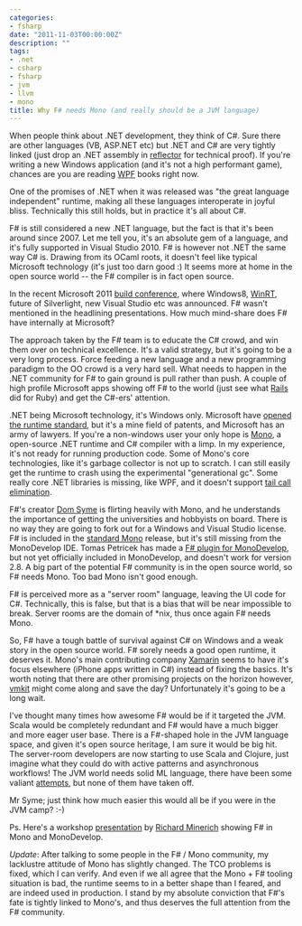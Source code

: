 ```yaml
---
categories:
- fsharp
date: "2011-11-03T00:00:00Z"
description: ""
tags:
- .net
- csharp
- fsharp
- jvm
- llvm
- mono
title: Why F# needs Mono (and really should be a JVM language)
---
```


When people think about .NET development, they think of C#. Sure there are other languages (VB, ASP.NET etc) but .NET and C# are very tightly linked (just drop an .NET assembly in [reflector](http://www.reflector.net/) for technical proof). If you're writing a new Windows application (and it's not a high performant game), chances are you are reading [WPF](http://en.wikipedia.org/wiki/Windows_Presentation_Foundation) books right now.

One of the promises of .NET when it was released was "the great language independent" runtime, making all these languages interoperate in joyful bliss. Technically this still holds, but in practice it's all about C#.

F# is still considered a new .NET language, but the fact is that it's been around since 2007. Let me tell you, it's an absolute gem of a language, and it's fully supported in Visual Studio 2010. F# is however not .NET the same way C# is. Drawing from its OCaml roots, it doesn't feel like typical Microsoft technology (it's just too darn good :) It seems more at home in the open source world -- the F# compiler is in fact open source.

In the recent Microsoft 2011 [build conference](http://www.buildwindows.com/), where Windows8, [WinRT](http://tirania.org/blog/archive/2011/Sep-15.html), future of Silverlight, new Visual Studio etc was announced. F# wasn't mentioned in the headlining presentations. How much mind-share does F# have internally at Microsoft?

The approach taken by the F# team is to educate the C# crowd, and win them over on technical excellence. It's a valid strategy, but it's going to be a very long process. Force feeding a new language and a new programming paradigm to the OO crowd is a very hard sell. What needs to happen in the .NET community for F# to gain ground is pull rather than push. A couple of high profile Microsoft apps showing off F# to the world (just see what [Rails](http://rubyonrails.org/) did for Ruby) and get the C#-ers' attention.

.NET being Microsoft technology, it's Windows only. Microsoft have [opened the runtime standard](http://en.wikipedia.org/wiki/Common_Language_Runtime), but it's a mine field of patents, and Microsoft has an army of lawyers. If you're a non-windows user your only hope is [Mono](http://www.mono-project.com/Main_Page), a open-source .NET runtime and C# compiler with a limp. In my experience, it's not ready for running production code. Some of Mono's core technologies, like it's garbage collector is not up to scratch. I can still easily get the runtime to crash using the experimental "generational gc". Some really core .NET libraries is missing, like WPF, and it doesn't support [tail call elimination](http://flyingfrogblog.blogspot.com/2009/01/mono-does-not-support-tail-calls.html).

F#'s creator [Dom Syme](http://blogs.msdn.com/b/dsyme/) is flirting heavily with Mono, and he understands the importance of getting the universities and hobbyists on board. There is no way they are going to fork out for a Windows and Visual Studio license. F# is included in the [standard Mono](http://www.mono-project.com/Release_Notes_Mono_2.10) release, but it's still missing from the MonoDevelop IDE. Tomas Petricek has made a [F# plugin for MonoDevelop](http://tomasp.net/blog/fsharp-in-monodevelop.aspx), but not yet officially included in MonoDevelop, and doesn't work for version 2.8. A big part of the potential F# community is in the open source world, so F# needs Mono. Too bad Mono isn't good enough.

F# is perceived more as a "server room" language, leaving the UI code for C#. Technically, this is false, but that is a bias that will be near impossible to break. Server rooms are the domain of *nix, thus once again F# needs Mono.

So, F# have a tough battle of survival against C# on Windows and a weak story in the open source world. F# sorely needs a good open runtime, it deserves it. Mono's main contributing company [Xamarin](http://xamarin.com/) seems to have it's focus elsewhere (iPhone apps written in C#) instead of fixing the basics. It's worth noting that there are other promising projects on the horizon however, [vmkit](http://vmkit.llvm.org/) might come along and save the day? Unfortunately it's going to be a long wait.

I've thought many times how awesome F# would be if it targeted the JVM. Scala would be completely redundant and F# would have a much bigger and more eager user base. There is a F#-shaped hole in the JVM language space, and given it's open source heritage, I am sure it would be big hit. The server-room developers are now starting to use Scala and Clojure, just imagine what they could do with active patterns and asynchronous workflows! The JVM world needs solid ML language, there have been some valiant [attempts](http://mth.github.com/yeti/), but none of them have taken off.

Mr Syme; just think how much easier this would all be if you were in the JVM camp? :-)

Ps. Here's a workshop [presentation](http://www.infoq.com/presentations/FSharp-and-Mono) by [Richard Minerich](http://richardminerich.com/) showing F# in Mono and MonoDevelop.

_Update_: After talking to some people in the F# / Mono community, my lacklustre attitude of Mono has slightly changed. The TCO problems is fixed, which I can verify. And even if we all agree that the Mono + F# tooling situation is bad, the runtime seems to in a better shape than I feared, and are indeed used in production. I stand by my absolute conviction that F#'s fate is tightly linked to Mono's, and thus deserves the full attention from the F# community.
